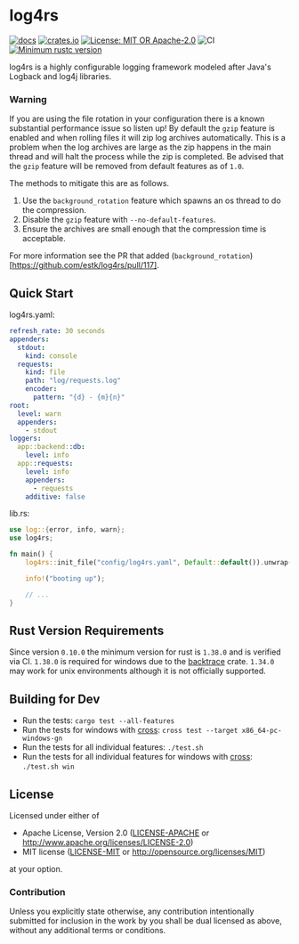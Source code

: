 # log4rs

[![docs](https://docs.rs/log4rs/badge.svg)](https://docs.rs/log4rs)
[![crates.io](https://img.shields.io/crates/v/log4rs.svg)](https://crates.io/crates/log4rs)
[![License: MIT OR Apache-2.0](https://img.shields.io/crates/l/clippy.svg)](#license)
![CI](https://github.com/estk/log4rs/workflows/CI/badge.svg)
[![Minimum rustc version](https://img.shields.io/badge/rustc-1.38+-green.svg)](https://github.com/estk/log4rs#rust-version-requirements)

log4rs is a highly configurable logging framework modeled after Java's Logback
and log4j libraries.

### Warning

If you are using the file rotation in your configuration there is a known substantial performance issue so listen up!
By default the `gzip` feature is enabled and when rolling files it will zip log archives automatically. This is a problem
when the log archives are large as the zip happens in the main thread and will halt the process while the zip is completed.
Be advised that the `gzip` feature will be removed from default features as of `1.0`.

The methods to mitigate this are as follows.

1. Use the `background_rotation` feature which spawns an os thread to do the compression.
1. Disable the `gzip` feature with `--no-default-features`.
1. Ensure the archives are small enough that the compression time is acceptable.

For more information see the PR that added (`background_rotation`)[https://github.com/estk/log4rs/pull/117].

## Quick Start

log4rs.yaml:
```yaml
refresh_rate: 30 seconds
appenders:
  stdout:
    kind: console
  requests:
    kind: file
    path: "log/requests.log"
    encoder:
      pattern: "{d} - {m}{n}"
root:
  level: warn
  appenders:
    - stdout
loggers:
  app::backend::db:
    level: info
  app::requests:
    level: info
    appenders:
      - requests
    additive: false
```

lib.rs:
```rust
use log::{error, info, warn};
use log4rs;

fn main() {
    log4rs::init_file("config/log4rs.yaml", Default::default()).unwrap();

    info!("booting up");

    // ...
}
```

## Rust Version Requirements

Since version `0.10.0` the minimum version for rust is `1.38.0` and is verified via CI.
`1.38.0` is required for windows due to the [backtrace](https://github.com/rust-lang/backtrace-rs/issues/276) crate.
`1.34.0` may work for unix environments although it is not officially supported.

## Building for Dev

* Run the tests: `cargo test --all-features`
* Run the tests for windows with [cross](https://github.com/rust-embedded/cross): `cross test --target x86_64-pc-windows-gn`
* Run the tests for all individual features: `./test.sh`
* Run the tests for all individual features for windows with [cross](https://github.com/rust-embedded/cross): `./test.sh win`

## License

Licensed under either of
 * Apache License, Version 2.0 ([LICENSE-APACHE](LICENSE-APACHE) or http://www.apache.org/licenses/LICENSE-2.0)
 * MIT license ([LICENSE-MIT](LICENSE-MIT) or http://opensource.org/licenses/MIT)

at your option.

### Contribution

Unless you explicitly state otherwise, any contribution intentionally submitted
for inclusion in the work by you shall be dual licensed as above, without any
additional terms or conditions.

